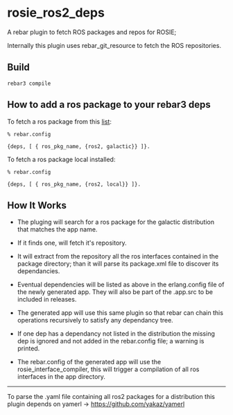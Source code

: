 rosie_ros2_deps
=====

A rebar plugin to fetch ROS packages and repos for ROSIE;

Internally this plugin uses rebar_git_resource to fetch the ROS repositories.

Build
-----

    rebar3 compile

How to add a ros package to your rebar3 deps
-----

To fetch a ros package from this [list](https://raw.githubusercontent.com/ros/rosdistro/master/galactic/distribution.yaml): 

    % rebar.config

    {deps, [ { ros_pkg_name, {ros2, galactic}} ]}.

To fetch a ros package local installed:

    % rebar.config

    {deps, [ { ros_pkg_name, {ros2, local}} ]}.

How It Works
-----

- The pluging will search for a ros package for the galactic distribution that matches the app name.

- If it finds one, will fetch it's repository.

- It will extract from the repository all the ros interfaces contained in the package directory; than it will parse its package.xml file to discover its dependancies.

- Eventual dependencies will be listed as above in the erlang.config file of the newly generated app. They will also be part of the .app.src to be included in releases.

- The generated app will use this same plugin so that rebar can chain this operations recursively to satisfy any dependancy tree.

- If one dep has a dependancy not listed in the distribution the missing dep is ignored and not added in the rebar.config file; a warning is printed.

- The rebar.config of the generated app will use the rosie_interface_compiler, this will trigger a compilation of all ros interfaces in the app directory.

-----

To parse the .yaml file containing all ros2 packages for a distribution this plugin depends on yamerl -> <https://github.com/yakaz/yamerl>
